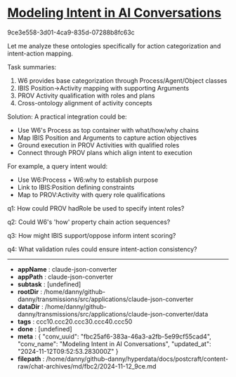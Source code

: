 # [Modeling Intent in AI Conversations](https://claude.ai/chat/fbc25af6-383a-46a3-a2fb-5e99cf55cad4)

9ce3e558-3d01-4ca9-835d-07288b8fc63c

 Let me analyze these ontologies specifically for action categorization and intent-action mapping.

Task summaries:
1. W6 provides base categorization through Process/Agent/Object classes
2. IBIS Position->Activity mapping with supporting Arguments 
3. PROV Activity qualification with roles and plans
4. Cross-ontology alignment of activity concepts

Solution:
A practical integration could be:
- Use W6's Process as top container with what/how/why chains
- Map IBIS Position and Arguments to capture action objectives 
- Ground execution in PROV Activities with qualified roles
- Connect through PROV plans which align intent to execution

For example, a query intent would:
- Use W6:Process + W6:why to establish purpose
- Link to IBIS:Position defining constraints  
- Map to PROV:Activity with query role qualifications

q1: How could PROV hadRole be used to specify intent roles?

q2: Could W6's 'how' property chain action sequences?

q3: How might IBIS support/oppose inform intent scoring?

q4: What validation rules could ensure intent-action consistency?

---

* **appName** : claude-json-converter
* **appPath** : claude-json-converter
* **subtask** : [undefined]
* **rootDir** : /home/danny/github-danny/transmissions/src/applications/claude-json-converter
* **dataDir** : /home/danny/github-danny/transmissions/src/applications/claude-json-converter/data
* **tags** : ccc10.ccc20.ccc30.ccc40.ccc50
* **done** : [undefined]
* **meta** : {
  "conv_uuid": "fbc25af6-383a-46a3-a2fb-5e99cf55cad4",
  "conv_name": "Modeling Intent in AI Conversations",
  "updated_at": "2024-11-12T09:52:53.283000Z"
}
* **filepath** : /home/danny/github-danny/hyperdata/docs/postcraft/content-raw/chat-archives/md/fbc2/2024-11-12_9ce.md
